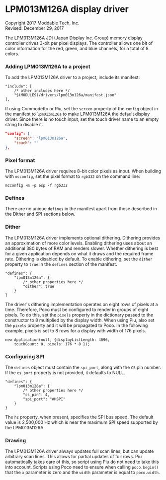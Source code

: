 # LPM013M126A display driver
Copyright 2017 Moddable Tech, Inc.<BR>
Revised: December 29, 2017

The [LPM013M126A](http://www.j-display.com/product/pdf/Datasheet/4LPM013M126A_specification_Ver02.pdf) JDI (Japan Display Inc. Group) memory display controller drives 3-bit per pixel displays. The controller allows one bit of color information for the red, green, and blue channels, for a total of 8 colors.

### Adding LPM013M126A to a project
To add the LPM013M126A driver to a project, include its manifest:

```jsonc
"include": [
	/* other includes here */
	"$(MODULES)/drivers/lpm013m126a/manifest.json"
],
```

If using Commodetto or Piu, set the `screen` property of the `config` object in the manifest to `lpm013m126a` to make LPM013M126A the default display driver. Since there is no touch input, set the touch driver name to an empty string to disable it.

```json
"config": {
	"screen": "lpm013m126a",
	"touch": ""
},
```

### Pixel format
The LPM013M126A driver requires 8-bit color pixels as input. When building with `mcconfig`, set the pixel format to `rgb332` on the command line:

	mcconfig -m -p esp -f rgb332

### Defines
There are no unique `defines` in the manifest apart from those described in the Dither and SPI sections below.

### Dither
The LPM013M126A driver implements optional dithering. Dithering provides an approximation of more color levels. Enabling dithering uses about an additional 380 bytes of RAM and renders slower. Whether dithering is best for a given application depends on what it draws and the required frame rate. Dithering is disabled by default. To enable dithering, set the `dither` property to `true` in the `defines` section of the manifest.

```jsonc
"defines": {
	"lpm013m126a": {
		/* other properties here */
		"dither": true
	}
}
```

The driver's dithering implementation operates on eight rows of pixels at a time. Therefore, Poco must be configured to render in groups of eight pixels. To do this, set the `pixels` property in the dictionary passed to the constructor to 8 multiplied by the display width. When using Piu, also set the `pixels` property and it will be propagated to Poco. In the following example, pixels is set to 8 rows for a display with width of 176 pixels.

	new Application(null, {displayListLength: 4096,
		touchCount: 0, pixels: 176 * 8 });

### Configuring SPI
The `defines` object must contain the `spi_port`, along with the `CS` pin number. If the `cs_port` property is not provided, it defaults to NULL.

```jsonc
"defines": {
	"lpm013m126a": {
		/* other properties here */
		"cs_pin": 4,
		"spi_port": "#HSPI"
	}
}
```

The `hz` property, when present, specifies the SPI bus speed. The default value is 2,500,000 Hz which is near the maximum SPI speed supported by the LPM013M126A.

### Drawing
The LPM013M126A driver always updates full scan lines, but can update arbitrary scan lines. This allows for partial updates of full rows. Piu automatically takes care of this, so script using Piu do not need to take this into account. Scripts using Poco need to ensure  when calling `poco.begin()` that the `x` parameter is zero and the `width` parameter is equal to `poco.width`.
